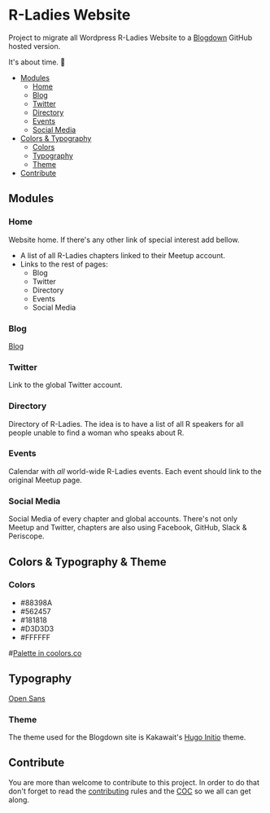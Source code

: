 # R-Ladies Website

Project to migrate all Wordpress R-Ladies Website to a [Blogdown](https://bookdown.org/yihui/blogdown/) GitHub hosted version.

It's about time. 🚀

<!-- TOC depthFrom:2 depthTo:6 withLinks:1 updateOnSave:1 orderedList:0 -->

- [Modules](#modules)
	- [Home](#home)
	- [Blog](#blog)
	- [Twitter](#twitter)
	- [Directory](#directory)
	- [Events](#events)
	- [Social Media](#social-media)
- [Colors & Typography](#colors-typography)
	- [Colors](#colors)
	- [Typography](#typography)
	- [Theme](#theme)
- [Contribute](#contribute)

<!-- /TOC -->

## Modules

### Home

Website home.
If there's any other link of special interest add bellow.

- A list of all R-Ladies chapters linked to their Meetup account.
- Links to the rest of pages:
    - Blog
    - Twitter
    - Directory
    - Events
    - Social Media

### Blog

[Blog](blog.rladies.org)

### Twitter

Link to the global Twitter account.

### Directory

Directory of R-Ladies. The idea is to have a list of all R speakers for all people unable to find a woman who speaks about R.

### Events

Calendar with *all* world-wide R-Ladies events. Each event should link to the original Meetup page.

### Social Media

Social Media of every chapter and global accounts. There's not only Meetup and Twitter, chapters are also using Facebook, GitHub, Slack & Periscope.

## Colors & Typography & Theme

### Colors

- #88398A
- #562457
- #181818
- #D3D3D3
- #FFFFFF

#[Palette in coolors.co](https://coolors.co/88398a-562457-181818-d3d3d3-ffffff)

## Typography

[Open Sans](https://fonts.google.com/specimen/Open+Sans)

### Theme

The theme used for the Blogdown site is Kakawait's [Hugo Initio](https://themes.gohugo.io/theme/hugo-initio/) theme.

## Contribute

You are more than welcome to contribute to this project. In order to do that don't forget to read the [contributing](CONTRIBUTING.md) rules and the [COC](CODE_OF_CONDUCT.md) so we all can get along.
